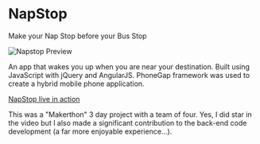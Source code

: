 # NapStop
Make your Nap Stop before your Bus Stop



![Napstop Preview](http://s17.postimg.org/sq5203g4v/Screen_Shot_2015_04_20_at_21_44_58.png)

An app that wakes you up when you are near your destination.
Built using JavaScript with jQuery and AngularJS. PhoneGap framework was used to create a hybrid mobile phone application.

[NapStop live in action](https://www.youtube.com/watch?v=rC8bOD7lQbo)


This was a "Makerthon" 3 day project with a team of four. Yes, I did star in the video but I also made a significant contribution to the back-end code development (a far more enjoyable experience...).
